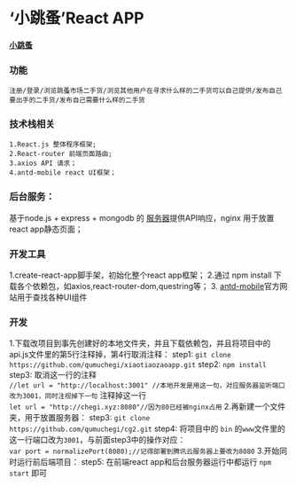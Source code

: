  # ‘小跳蚤’React APP    
 #### [小跳蚤](http://chegi.xyz/)
 ### 功能
 
    注册/登录/浏览跳蚤市场二手货/浏览其他用户在寻求什么样的二手货可以自己提供/发布自己要出手的二手货/发布自己需要什么样的二手货
    
 ### 技术栈相关

    1.React.js 整体程序框架;
    2.React-router 前端页面路由;
    3.axios API 请求；
    4.antd-mobile react UI框架；
    
 ### 后台服务：
  基于node.js + express + mongodb 的 [服务器](https://github.com/qumuchegi/cg2)提供API响应，nginx 用于放置react app静态页面；
 ### 开发工具
  1.create-react-app脚手架，初始化整个react app框架；
  2.通过 npm install 下载各个依赖包，如axios,react-router-dom,questring等；
  3. [antd-mobile](https://mobile.ant.design/index-cn)官方网站用于查找各种UI组件
    
 ### 开发
  1.下载改项目到事先创建好的本地文件夹，并且下载依赖包，并且将项目中的api.js文件里的第5行注释掉，第4行取消注释：
     step1: `git clone https://github.com/qumuchegi/xiaotiaozaoapp.git` 
     step2: `npm install` 
     step3: 取消这一行的注释<br> 
     `//let url = "http://localhost:3001" //本地开发是用这一句，对应服务器监听端口改为3001，同时注视掉下一句`
     注释掉这一行<br>
      `let url = "http://chegi.xyz:8080"//因为80已经被nginx占用` 
2.再新建一个文件夹，用于放置服务器：
     step3: `git clone https://github.com/qumuchegi/cg2.git`
     step4: 将项目中的 `bin` 的`www`文件里的这一行端口改为`3001`，与前面step3中的操作对应：<br>
            `var port = normalizePort(8080);//记得部署到腾讯云服务器上要改为8080`
3.开始同时运行前后端项目：
     step5: 在前端react app和后台服务器运行中都运行 `npm start` 即可
    
 
 
